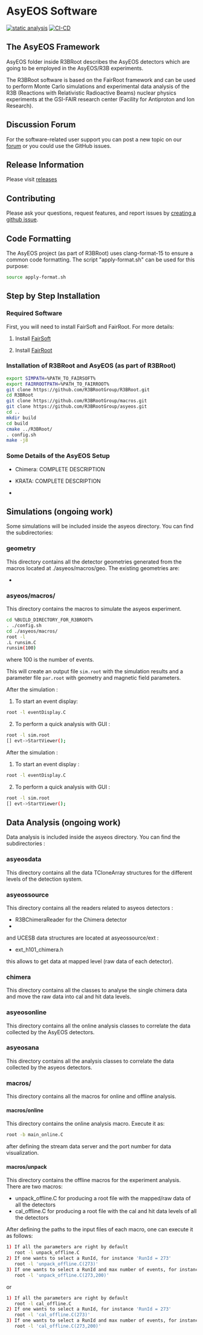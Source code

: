 # AsyEOS Software

[![static analysis](https://github.com/R3BRootGroup/asyeos/actions/workflows/static_analysis.yml/badge.svg)](https://github.com/R3BRootGroup/asyeos/actions/workflows/static_analysis.yml) [![CI-CD](https://github.com/R3BRootGroup/asyeos/actions/workflows/main.yml/badge.svg)](https://github.com/R3BRootGroup/asyeos/actions/workflows/main.yml)

## The AsyEOS Framework
AsyEOS folder inside R3BRoot describes the AsyEOS detectors which are going to be employed in the AsyEOS/R3B experiments.

The R3BRoot software is based on the FairRoot framework and can be used to perform Monte Carlo simulations and experimental data analysis of the R3B (Reactions with Relativistic Radioactive Beams) nuclear physics experiments at the GSI-FAIR research center (Facility for Antiproton and Ion Research).

## Discussion Forum
For the software-related user support you can post a new topic on our [forum](https://forum.gsi.de/index.php?t=index&cat=40&) or you could use the GitHub issues.

## Release Information
Please visit [releases](https://github.com/R3BRootGroup/asyeos/releases)

## Contributing
Please ask your questions, request features, and report issues by [creating a github issue](https://github.com/R3BRootGroup/asyeos/issues/new/choose).

## Code Formatting
The AsyEOS project (as part of R3BRoot) uses clang-format-15 to ensure a common code formatting. The script "apply-format.sh" can be used for this purpose: 
~~~bash
source apply-format.sh
~~~

## Step by Step Installation

### Required Software

First, you will need to install FairSoft and FairRoot. For more details:

1. Install [FairSoft](https://github.com/FairRootGroup/FairSoft)

2. Install [FairRoot](http://fairroot.gsi.de)

### Installation of R3BRoot and AsyEOS (as part of R3BRoot)

~~~bash
export SIMPATH=%PATH_TO_FAIRSOFT%
export FAIRROOTPATH=%PATH_TO_FAIRROOT%
git clone https://github.com/R3BRootGroup/R3BRoot.git
cd R3BRoot
git clone https://github.com/R3BRootGroup/macros.git
git clone https://github.com/R3BRootGroup/asyeos.git
cd ..
mkdir build
cd build
cmake ../R3BRoot/
. config.sh
make -j8
~~~

### Some Details of the AsyEOS Setup

- Chimera:
COMPLETE DESCRIPTION

- KRATA:
COMPLETE DESCRIPTION

- 

## Simulations (ongoing work)

Some simulations will be included inside the asyeos directory. You can find the subdirectories:

### geometry

This directory contains all the detector geometries generated from the macros located at ./asyeos/macros/geo. The existing geometries are:

- 

### asyeos/macros/

This directory contains the macros to simulate the asyeos experiment. 

~~~bash
cd %BUILD_DIRECTORY_FOR_R3BROOT%
. ./config.sh
cd ./asyeos/macros/
root -l 
.L runsim.C
runsim(100)
~~~
where 100 is the number of events.

This will create an output file `sim.root` with the simulation results and a parameter file `par.root` with geometry and magnetic field parameters.

After the simulation :

1. To start an event display:

~~~bash
root -l eventDisplay.C
~~~

2. To perform a quick analysis with GUI :

~~~bash
root -l sim.root
[] evt->StartViewer();
~~~


After the simulation :

1. To start an event display :

~~~bash
root -l eventDisplay.C
~~~

2. To perform a quick analysis with GUI :

~~~bash
root -l sim.root
[] evt->StartViewer();
~~~

## Data Analysis (ongoing work)

Data analysis is included inside the asyeos directory. You can find the subdirectories :

### asyeosdata

This directory contains all the data TCloneArray structures for the different levels of the detection system.

### asyeossource

This directory contains all the readers related to asyeos detectors :

- R3BChimeraReader for the Chimera detector
- 
and UCESB data structures are located at asyeossource/ext :

- ext_h101_chimera.h

this allows to get data at mapped level (raw data of each detector).

### chimera

This directory contains all the classes to analyse the single chimera data and move the raw data into cal and hit data levels.

### asyeosonline

This directory contains all the online analysis classes to correlate the data collected by the AsyEOS detectors.

### asyeosana

This directory contains all the analysis classes to correlate the data collected by the asyeos detectors.


### macros/

This directory contains all the macros for online and offline analysis.

#### macros/online

This directory contains the online analysis macro. Execute it as:

~~~bash
root -b main_online.C
~~~
after defining the stream data server and the port number for data visualization.


#### macros/unpack

This directory contains the offline macros for the experiment analysis. There are two macros:

- unpack_offline.C for producing a root file with the mapped/raw data of all the detectors
- cal_offline.C for producing a root file with the cal and hit data levels of all the detectors

After defining the paths to the input files of each macro, one can execute it as follows:

~~~bash
1) If all the parameters are right by default
   root -l unpack_offline.C
2) If one wants to select a RunId, for instance 'RunId = 273'
   root -l 'unpack_offline.C(273)'
3) If one wants to select a RunId and max number of events, for instance 'RunId = 273' and 'nev = 200'
   root -l 'unpack_offline.C(273,200)'
~~~
or

~~~bash
1) If all the parameters are right by default
   root -l cal_offline.C
2) If one wants to select a RunId, for instance 'RunId = 273'
   root -l 'cal_offline.C(273)'
3) If one wants to select a RunId and max number of events, for instance 'RunId = 273' and 'nev = 200'
   root -l 'cal_offline.C(273,200)'
~~~
